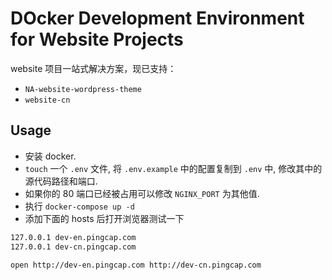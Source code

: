 # DOcker Development Environment for Website Projects

website 项目一站式解决方案，现已支持：

- `NA-website-wordpress-theme`
- `website-cn`

## Usage
- 安装 docker.
- `touch` 一个 `.env` 文件, 将 `.env.example` 中的配置复制到 `.env` 中, 修改其中的源代码路径和端口.
- 如果你的 80 端口已经被占用可以修改 `NGINX_PORT` 为其他值.
- 执行 `docker-compose up -d`
- 添加下面的 hosts 后打开浏览器测试一下

```bash
127.0.0.1 dev-en.pingcap.com
127.0.0.1 dev-cn.pingcap.com
```

```bash
open http://dev-en.pingcap.com http://dev-cn.pingcap.com
```

